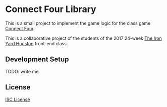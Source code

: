 # Connect Four Library

This is a small project to implement the game logic for
the class game [Connect Four].

This is a collaborative project of the students of the
2017 24-week [The Iron Yard Houston] front-end class.

## Development Setup

TODO: write me

## License

[ISC License]

[Connect Four]:https://en.wikipedia.org/wiki/Connect_Four
[The Iron Yard Houston]:https://www.theironyard.com/locations/houston
[ISC License]:LICENSE.md
